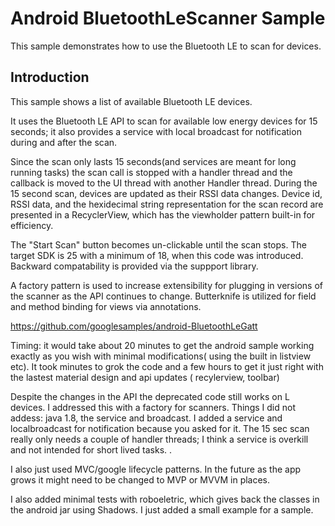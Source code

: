 
Android BluetoothLeScanner Sample
===================================

This sample demonstrates how to use the Bluetooth LE 
to scan for devices.

Introduction
------------

This sample shows a list of available Bluetooth LE devices.

It uses the Bluetooth LE API to scan for available low energy devices for 15 seconds;  it also provides a service with local broadcast for notification during and after the scan.

Since the scan only lasts 15 seconds(and services are meant for long running tasks) the scan call is stopped with a handler thread and the callback is moved to the UI thread with another Handler thread.  During the 15 second scan, devices are updated as their RSSI data changes.  Device id, RSSI data, and the hexidecimal string representation for the scan record are presented in a RecyclerView, which has the viewholder pattern built-in for efficiency.

The "Start Scan" button becomes un-clickable until the scan stops.
The target SDK is 25 with a minimum of 18, when this code was introduced.  Backward compatability is provided via the suppport library.

A factory pattern is used to increase extensibility for plugging in versions of the scanner as the API continues to change.
Butterknife is utilized for field and method binding for views via annotations.

https://github.com/googlesamples/android-BluetoothLeGatt

Timing: it would take about 20 minutes to get the android sample working exactly as you wish with minimal modifications( using the built in listview etc). It took minutes to grok the code and a few hours to get it just right with the lastest material design and api updates ( recylerview, toolbar)

 Despite the changes in the API the deprecated code still works on L devices.  I addressed this with a factory for scanners.
Things I did not addess:  java 1.8, the service and broadcast.  I added  a service and localbroadcast for notification because you asked for it.  The 15 sec scan really only needs a couple of handler threads; I think a service is overkill and not intended for short lived tasks.  .

I also just used MVC/google lifecycle patterns.  In the future as the app grows it might need to be changed to MVP or MVVM in places.

I also added minimal tests with roboeletric, which gives back the classes in the android jar using Shadows. I just added a small example for a sample.
